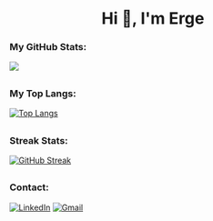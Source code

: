 <h1 align="center">Hi 👋, I'm Erge</h1>

<!--
**ergeakova/ergeakova** is a ✨ _special_ ✨ repository because its `README.md` (this file) appears on your GitHub profile.

Here are some ideas to get you started:

- 🔭 I’m currently working on ...
- 🌱 I’m currently learning ...
- 👯 I’m looking to collaborate on ...
- 🤔 I’m looking for help with ...
- 💬 Ask me about ...
- 📫 How to reach me: ...
- 😄 Pronouns: ...
- ⚡ Fun fact: ...
-->

### My GitHub Stats:
[![](https://github-readme-stats.vercel.app/api?username=ergeakova&show_icons=true&theme=radical)](https://github.com/ergeakova)
##
### My Top Langs:
[![Top Langs](https://github-readme-stats.vercel.app/api/top-langs/?username=ergeakova&layout=compact&theme=radical)](https://github.com/ergeakova)
##
### Streak Stats:
[![GitHub Streak](https://github-readme-streak-stats.herokuapp.com?user=ergeakova&theme=radical&date_format=M%20j%5B%2C%20Y%5D)](https://github.com/ergeakova)

##
### Contact:

<a href="https://www.linkedin.com/in/erge-akova-9b7a92162"> ![LinkedIn](https://img.shields.io/badge/linkedin-%230077B5.svg?style=for-the-badge&logo=linkedin&logoColor=white)</a>
<a href="mailto:ergeak@gmail.com"> ![Gmail](https://img.shields.io/badge/Gmail-D14836?style=for-the-badge&logo=gmail&logoColor=white)</a>


